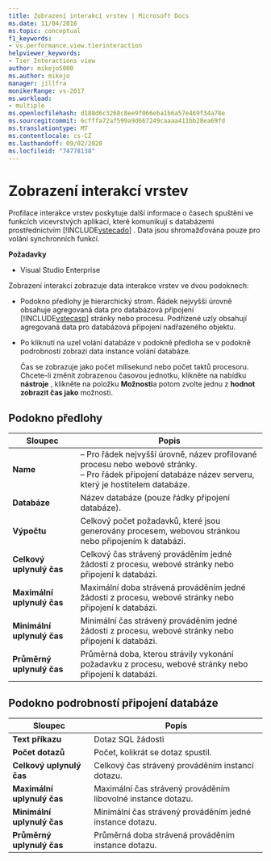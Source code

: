 ```yaml
---
title: Zobrazení interakcí vrstev | Microsoft Docs
ms.date: 11/04/2016
ms.topic: conceptual
f1_keywords:
- vs.performance.view.tierinteraction
helpviewer_keywords:
- Tier Interactions view
author: mikejo5000
ms.author: mikejo
manager: jillfra
monikerRange: vs-2017
ms.workload:
- multiple
ms.openlocfilehash: d188d6c3268c8ee9f066eba1b6a57e469f34a78e
ms.sourcegitcommit: 6cfffa72af599a9d667249caaaa411bb28ea69fd
ms.translationtype: MT
ms.contentlocale: cs-CZ
ms.lasthandoff: 09/02/2020
ms.locfileid: "74778138"
---
```

# <a name="tier-interactions-view"></a>Zobrazení interakcí vrstev

Profilace interakce vrstev poskytuje další informace o časech spuštění ve funkcích vícevrstvých aplikací, které komunikují s databázemi prostřednictvím [!INCLUDE[vstecado](../data-tools/includes/vstecado_md.md)] . Data jsou shromažďována pouze pro volání synchronních funkcí.

**Požadavky**

- Visual Studio Enterprise

Zobrazení interakcí zobrazuje data interakce vrstev ve dvou podoknech:

- Podokno předlohy je hierarchický strom. Řádek nejvyšší úrovně obsahuje agregovaná data pro databázová připojení [!INCLUDE[vstecasp](../code-quality/includes/vstecasp_md.md)] stránky nebo procesu. Podřízené uzly obsahují agregovaná data pro databázová připojení nadřazeného objektu.

- Po kliknutí na uzel volání databáze v podokně předloha se v podokně podrobností zobrazí data instance volání databáze.

  Čas se zobrazuje jako počet milisekund nebo počet taktů procesoru. Chcete-li změnit zobrazenou časovou jednotku, klikněte na nabídku **nástroje** , klikněte na položku **Možnosti**a potom zvolte jednu z **hodnot zobrazit čas jako** možnosti.

## <a name="master-pane"></a>Podokno předlohy

|Sloupec|Popis|
|------------|-----------------|
|**Name**|– Pro řádek nejvyšší úrovně, název profilované procesu nebo webové stránky.<br />– Pro řádek připojení databáze název serveru, který je hostitelem databáze.|
|**Databáze**|Název databáze (pouze řádky připojení databáze).|
|**Výpočtu**|Celkový počet požadavků, které jsou generovány procesem, webovou stránkou nebo připojením k databázi.|
|**Celkový uplynulý čas**|Celkový čas strávený prováděním jedné žádosti z procesu, webové stránky nebo připojení k databázi.|
|**Maximální uplynulý čas**|Maximální doba strávená prováděním jedné žádosti z procesu, webové stránky nebo připojení k databázi.|
|**Minimální uplynulý čas**|Minimální čas strávený prováděním jedné žádosti z procesu, webové stránky nebo připojení k databázi.|
|**Průměrný uplynulý čas**|Průměrná doba, kterou strávily vykonání požadavku z procesu, webové stránky nebo připojení k databázi.|

## <a name="database-connection-details-pane"></a>Podokno podrobností připojení databáze

|Sloupec|Popis|
|------------|-----------------|
|**Text příkazu**|Dotaz SQL žádosti|
|**Počet dotazů**|Počet, kolikrát se dotaz spustil.|
|**Celkový uplynulý čas**|Celkový čas strávený prováděním instancí dotazu.|
|**Maximální uplynulý čas**|Maximální čas strávený prováděním libovolné instance dotazu.|
|**Minimální uplynulý čas**|Minimální čas strávený prováděním jedné instance dotazu.|
|**Průměrný uplynulý čas**|Průměrná doba strávená prováděním instance dotazu.|
